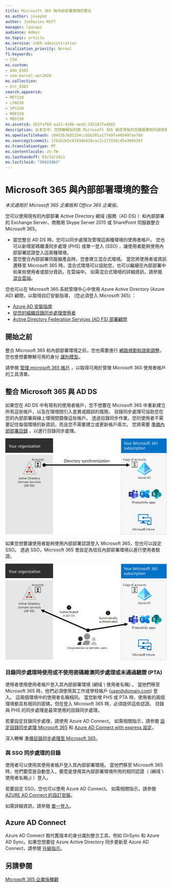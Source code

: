 ```yaml
---
title: Microsoft 365 與內部部署環境的整合
ms.author: josephd
author: JoeDavies-MSFT
manager: laurawi
audience: Admin
ms.topic: article
ms.service: o365-administration
localization_priority: Normal
f1.keywords:
- CSH
ms.custom:
- Adm_O365
- seo-marvel-apr2020
ms.collection:
- Ent_O365
search.appverid:
- MET150
- LYN150
- SPS150
- MOE150
- MED150
ms.assetid: 263faf8d-aa21-428b-aed3-2021837a4b65
description: 在本文中，您將瞭解如何將 Microsoft 365 與您現有的目錄服務和內部部署環境整合。
ms.openlocfilehash: c0453b7685254ccbbb301a17749fe48549fae78d
ms.sourcegitcommit: 27b2b2e5c41934b918cac2c171556c45e36661bf
ms.translationtype: MT
ms.contentlocale: zh-TW
ms.lasthandoff: 03/19/2021
ms.locfileid: "50923963"
---
```

# <a name="microsoft-365-integration-with-on-premises-environments"></a>Microsoft 365 與內部部署環境的整合

*本文適用於 Microsoft 365 企業版和 Office 365 企業版。*

您可以使用現有的內部部署 Active Directory 網域 (服務（AD DS) ）和內部部署的 Exchange Server、商務用 Skype Server 2015 或 SharePoint 伺服器整合 Microsoft 365。
  
 - 當您整合 AD DS 時，您可以同步處理及管理這兩種環境的使用者帳戶。 您也可以新增密碼雜湊同步處理 (PHS) 或單一登入 (SSO) ，讓使用者能夠使用內部部署認證登入這兩種環境。
 - 當您整合內部部署伺服器產品時，您會建立混合式環境。 當您將使用者或資訊遷移至 Microsoft 365 時，混合式環境可以協助您，也可以繼續在內部部署中和某些使用者或部分資訊，在雲端中。 如需混合式環境的詳細資訊，請參閱 [混合雲端](../solutions/cloud-architecture-models.md#hybrid)。

您也可以在 Microsoft 365 系統管理中心中使用 Azure Active Directory (Azure AD) 顧問，以取得自訂安裝指導， (您必須登入 Microsoft 365) ：

- [Azure AD 安裝指南](https://aka.ms/aadpguidance)
- [從您的組織目錄同步處理使用者](https://aka.ms/aadconnectpwsync)
- [Active Directory Federation Services (AD FS) 部署顧問](https://aka.ms/adfsguidance)
   
## <a name="before-you-begin"></a>開始之前

整合 Microsoft 365 和內部部署環境之前，您也需要進行 [網路規劃和效能調整](network-planning-and-performance.md)。 您也會想要瞭解可用的身分 [識別模型](about-microsoft-365-identity.md)。 

請參閱 [管理 microsoft 365 帳戶](manage-microsoft-365-accounts.md) ，以取得可用於管理 Microsoft 365 使用者帳戶的工具清單。 
  
## <a name="integrate-microsoft-365-with-ad-ds"></a>整合 Microsoft 365 與 AD DS

如果您在 AD DS 中有現有的使用者帳戶，您不想要在 Microsoft 365 中重新建立所有這些帳戶，以及在環境間引入差異或錯誤的風險。 目錄同步處理可協助您在您的內部部署與線上環境間鏡像這些帳戶。 透過目錄同步作業，您的使用者不需要記住每個環境的新資訊，而且您不需要建立或更新帳戶兩次。 您將需要 [準備內部部署目錄](prepare-for-directory-synchronization.md) ，以進行目錄同步處理。
  
![使用目錄同步處理將內部部署和線上使用者帳戶資訊同步處理](../media/microsoft-365-integration/directory-synchronization.png)
  
如果您想要讓使用者能夠使用內部部署認證登入 Microsoft 365，您也可以設定 SSO。 透過 SSO，Microsoft 365 會設定為信任內部部署環境以進行使用者驗證。
  
![使用單一登入時，在內部部署環境和線上環境中皆可使用相同的帳戶。](../media/microsoft-365-integration/single-sign-on.png)

### <a name="directory-synchronization-with-or-without-password-hash-synchronization-or-pass-through-authentication-pta"></a>目錄同步處理時使用或不使用密碼雜湊同步處理或未通過驗證 (PTA) 

使用者使用使用者帳戶登入其內部部署環境 (網域 \ 使用者名稱) 。 當他們移至 Microsoft 365 時，他們必須使用其工作或學校帳戶 (user@domain.com) 登入。 這兩個環境中的使用者名稱相同。 當您新增 PHS 或 PTA 時，使用者的兩個環境都具有相同的密碼，但在登入 Microsoft 365 時，必須提供這些認證。 目錄與 PHS 的同步處理是最常使用的目錄同步處理。

若要設定目錄同步處理，請使用 Azure AD Connect。 如需相關指示，請參閱 [設定目錄同步處理 Microsoft 365](set-up-directory-synchronization.md) 和 [Azure AD Connect with express 設定](/azure/active-directory/hybrid/how-to-connect-install-express)。

深入瞭解 [準備目錄同步處理至 Microsoft 365](prepare-for-directory-synchronization.md)。

### <a name="directory-synchronization-with-sso"></a>與 SSO 同步處理的目錄

使用者可以使用其使用者帳戶登入其內部部署環境。 當他們移至 Microsoft 365 時，他們要麼是自動登入，要麼是使用其內部部署環境所用的相同認證（ (網域 \ 使用者名稱」) ）登入。

若要設定 SSO，您也可以使用 Azure AD Connect。 如需相關指示，請參閱 [AZURE AD Connect 的自訂安裝](/azure/active-directory/hybrid/how-to-connect-install-custom)。

如需詳細資訊，請參閱 [單一登入](/azure/active-directory/manage-apps/what-is-single-sign-on)。

## <a name="azure-ad-connect"></a>Azure AD Connect

Azure AD Connect 取代舊版本的身分識別整合工具，例如 DirSync 和 Azure AD Sync。如果您想要從 Azure Active Directory 同步更新至 Azure AD Connect，請參閱 [升級指示](/azure/active-directory/hybrid/how-to-dirsync-upgrade-get-started)。 

## <a name="see-also"></a>另請參閱

[Microsoft 365 企業版概觀](microsoft-365-overview.md)